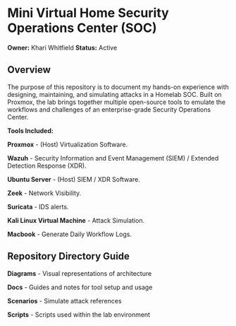 # Mini Virtual Home Security Operations Center (SOC) 

**Owner:** Khari Whitfield **Status:** Active 

## Overview 

The purpose of this repository is to document my hands-on experience with designing, maintaining, and simulating attacks in a Homelab SOC. 
Built on Proxmox, the lab brings together multiple open-source tools to emulate the workflows and challenges of an enterprise-grade Security Operations Center.

**Tools Included:**

**Proxmox** - (Host) Virtualization Software. 

**Wazuh** - Security Information and Event Management (SIEM) / Extended Detection Response (XDR). 

**Ubuntu Server** - (Host) SIEM / XDR Software. 

**Zeek** - Network Visibility. 

**Suricata** - IDS alerts. 

**Kali Linux Virtual Machine** - Attack Simulation. 

**Macbook** - Generate Daily Workflow Logs. 


## Repository Directory Guide

**Diagrams** - Visual representations of architecture  

**Docs** - Guides and notes for tool setup and usage 

**Scenarios** - Simulate attack references 

**Scripts** - Scripts used within the lab environment